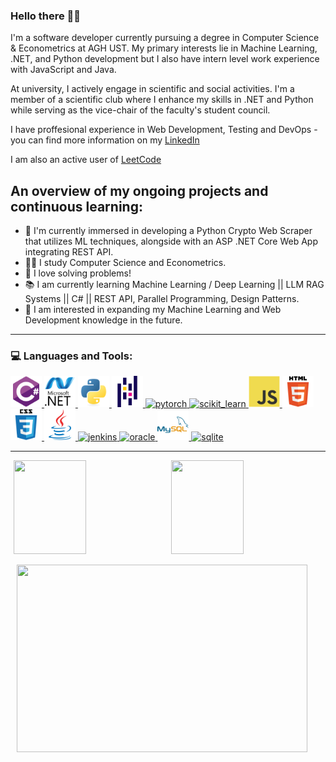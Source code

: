 ### Hello there 👋😎
I'm a software developer currently pursuing a degree in Computer Science & Econometrics at AGH UST. My primary interests lie in Machine Learning, .NET, and Python development but I also have intern level work experience with JavaScript and Java.

At university, I actively engage in scientific and social activities. I'm a member of a scientific club where I enhance my skills in .NET and Python while serving as the vice-chair of the faculty's student council.

I have proffesional experience in Web Development, Testing and DevOps - you can find more information on my [LinkedIn](https://www.linkedin.com/in/mateusz-mulka/) 

I am also an active user of [LeetCode](https://leetcode.com/u/kotto/)

An overview of my ongoing projects and continuous learning:
---
- 🔭 I'm currently immersed in developing a Python Crypto Web Scraper that utilizes ML techniques, alongside with an ASP .NET Core Web App integrating REST API.
- 👨‍🎓 I study Computer Science and Econometrics.
- 🧩 I love solving problems!
- 📚 I am currently learning Machine Learning / Deep Learning || LLM RAG Systems || C# || REST API, Parallel Programming, Design Patterns.
- 🚀 I am interested in expanding my Machine Learning and Web Development knowledge in the future.
 ---
 
 <h3 align="left">💻 Languages and Tools:</h3>
<p align="left"> <a href="https://www.w3schools.com/cs/" target="_blank" rel="noreferrer"> <img src="https://raw.githubusercontent.com/devicons/devicon/master/icons/csharp/csharp-original.svg" alt="csharp" width="50" height="50"/> </a> <a href="https://dotnet.microsoft.com/" target="_blank" rel="noreferrer"> <img src="https://raw.githubusercontent.com/devicons/devicon/master/icons/dot-net/dot-net-original-wordmark.svg" alt="dotnet" width="50" height="50"/> </a>  
  <a href="https://www.python.org" target="_blank" rel="noreferrer"> <img src="https://raw.githubusercontent.com/devicons/devicon/master/icons/python/python-original.svg" alt="python" width="50" height="50"/> </a> <a href="https://pandas.pydata.org/" target="_blank" rel="noreferrer"> <img src="https://raw.githubusercontent.com/devicons/devicon/2ae2a900d2f041da66e950e4d48052658d850630/icons/pandas/pandas-original.svg" alt="pandas" width="50" height="50"/> </a> <a href="https://pytorch.org/" target="_blank" rel="noreferrer"> <img src="https://sdtimes.com/wp-content/uploads/2021/06/pytorch-logo-490x490.png" alt="pytorch" width="50" height="50"/> <a href="https://scikit-learn.org/" target="_blank" rel="noreferrer"> <img src="https://upload.wikimedia.org/wikipedia/commons/0/05/Scikit_learn_logo_small.svg" alt="scikit_learn" width="50" height="50"/> 
 <a href="https://developer.mozilla.org/en-US/docs/Web/JavaScript" target="_blank" rel="noreferrer"> <img src="https://raw.githubusercontent.com/devicons/devicon/master/icons/javascript/javascript-original.svg" alt="javascript" width="50" height="50"/> </a><a href="https://www.w3.org/html/" target="_blank" rel="noreferrer"> <img src="https://raw.githubusercontent.com/devicons/devicon/master/icons/html5/html5-original-wordmark.svg" alt="html5" width="50" height="50"/> </a> <a href="https://www.w3schools.com/css/" target="_blank" rel="noreferrer"> <img src="https://raw.githubusercontent.com/devicons/devicon/master/icons/css3/css3-original-wordmark.svg" alt="css3" width="50" height="50"/> </a>  
 </a> <a href="https://www.java.com" target="_blank" rel="noreferrer"> <img src="https://raw.githubusercontent.com/devicons/devicon/master/icons/java/java-original.svg" alt="java" width="50" height="50"/> </a> <a href="https://www.jenkins.io" target="_blank" rel="noreferrer"> <img src="https://www.vectorlogo.zone/logos/jenkins/jenkins-icon.svg" alt="jenkins" width="50" height="50"/> </a>  <a href="https://www.oracle.com/" target="_blank" rel="noreferrer"> <img src="https://www.vectorlogo.zone/logos/oracle/oracle-ar21.svg" alt="oracle" width="50" height="50"/> </a><a  href="https://www.mysql.com/" target="_blank" rel="noreferrer"> <img src="https://raw.githubusercontent.com/devicons/devicon/master/icons/mysql/mysql-original-wordmark.svg" alt="mysql" width="50" height="50"/> <a href="https://www.sqlite.org/" target="_blank" rel="noreferrer"> <img src="https://www.vectorlogo.zone/logos/sqlite/sqlite-icon.svg" alt="sqlite" width="50" height="50"/> </a>  
 
---
<div style="display: flex; justify-content: space-around;">
    <img src="https://github-readme-streak-stats.herokuapp.com/?user=kottoization&theme=synthwave" width="48%" height="150" style="margin: 0;">
    <img src="https://github-readme-stats-git-master-kottoization.vercel.app/api?username=kottoization&show_icons=true&theme=synthwave" width="48%" height="150" style="margin: 0;">
</div>
<br/>
<div style="display: flex; justify-content: center;">
    <img src="https://github-readme-stats-git-master-kottoization.vercel.app/api/top-langs/?username=kottoization&size_weight=0.5&layout=normal&count_weight=0.5&theme=synthwave&hide=html,css,rtf,c,cpp" width="96%" height="300">
</div>
